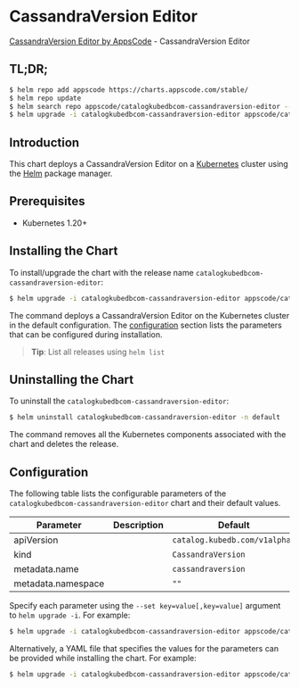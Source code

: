 # CassandraVersion Editor

[CassandraVersion Editor by AppsCode](https://appscode.com) - CassandraVersion Editor

## TL;DR;

```bash
$ helm repo add appscode https://charts.appscode.com/stable/
$ helm repo update
$ helm search repo appscode/catalogkubedbcom-cassandraversion-editor --version=v0.26.0
$ helm upgrade -i catalogkubedbcom-cassandraversion-editor appscode/catalogkubedbcom-cassandraversion-editor -n default --create-namespace --version=v0.26.0
```

## Introduction

This chart deploys a CassandraVersion Editor on a [Kubernetes](http://kubernetes.io) cluster using the [Helm](https://helm.sh) package manager.

## Prerequisites

- Kubernetes 1.20+

## Installing the Chart

To install/upgrade the chart with the release name `catalogkubedbcom-cassandraversion-editor`:

```bash
$ helm upgrade -i catalogkubedbcom-cassandraversion-editor appscode/catalogkubedbcom-cassandraversion-editor -n default --create-namespace --version=v0.26.0
```

The command deploys a CassandraVersion Editor on the Kubernetes cluster in the default configuration. The [configuration](#configuration) section lists the parameters that can be configured during installation.

> **Tip**: List all releases using `helm list`

## Uninstalling the Chart

To uninstall the `catalogkubedbcom-cassandraversion-editor`:

```bash
$ helm uninstall catalogkubedbcom-cassandraversion-editor -n default
```

The command removes all the Kubernetes components associated with the chart and deletes the release.

## Configuration

The following table lists the configurable parameters of the `catalogkubedbcom-cassandraversion-editor` chart and their default values.

|     Parameter      | Description |                 Default                  |
|--------------------|-------------|------------------------------------------|
| apiVersion         |             | <code>catalog.kubedb.com/v1alpha1</code> |
| kind               |             | <code>CassandraVersion</code>            |
| metadata.name      |             | <code>cassandraversion</code>            |
| metadata.namespace |             | <code>""</code>                          |


Specify each parameter using the `--set key=value[,key=value]` argument to `helm upgrade -i`. For example:

```bash
$ helm upgrade -i catalogkubedbcom-cassandraversion-editor appscode/catalogkubedbcom-cassandraversion-editor -n default --create-namespace --version=v0.26.0 --set apiVersion=catalog.kubedb.com/v1alpha1
```

Alternatively, a YAML file that specifies the values for the parameters can be provided while
installing the chart. For example:

```bash
$ helm upgrade -i catalogkubedbcom-cassandraversion-editor appscode/catalogkubedbcom-cassandraversion-editor -n default --create-namespace --version=v0.26.0 --values values.yaml
```
